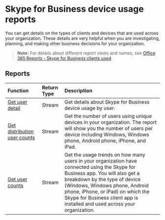 # Skype for Business device usage reports

You can get details on the types of clients and devices that are used across your organization. These details are very helpful when you are investigating, planning, and making other business decisions for your organization.

> **Note:** For details about different report views and names, see [Office 365 Reports - Skype for Business clients used](https://support.office.com/client/Skype-for-Business-clients-used-b9019c36-034f-40c7-acb0-c2a0400b03c3).

## Reports

| Function                                 | Return Type | Description                              |
| :--------------------------------------- | :---------- | :--------------------------------------- |
| [Get user detail](../api/reportroot_getskypeforbusinessdeviceusageuserdetail.md) | Stream      | Get details about Skype for Business device usage by user. |
| [Get distribution user counts](../api/reportroot_getskypeforbusinessdeviceusagedistributionusercounts.md) | Stream      | Get the number of users using unique devices in your organization. The report will show you the number of users per device including Windows, Windows phone, Android phone, iPhone, and iPad. |
| [Get user counts](../api/reportroot_getskypeforbusinessdeviceusageusercounts.md) | Stream      | Get the usage trends on how many users in your organization have connected using the Skype for Business app. You will also get a breakdown by the type of device (Windows, Windows phone, Android phone, iPhone, or iPad) on which the Skype for Business client app is installed and used across your organization. |
